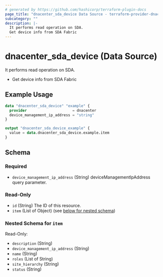 ```yaml
---
# generated by https://github.com/hashicorp/terraform-plugin-docs
page_title: "dnacenter_sda_device Data Source - terraform-provider-dnacenter"
subcategory: ""
description: |-
  It performs read operation on SDA.
  Get device info from SDA Fabric
---
```


# dnacenter_sda_device (Data Source)

It performs read operation on SDA.

- Get device info from SDA Fabric

## Example Usage

```terraform
data "dnacenter_sda_device" "example" {
  provider                     = dnacenter
  device_management_ip_address = "string"
}

output "dnacenter_sda_device_example" {
  value = data.dnacenter_sda_device.example.item
}
```

<!-- schema generated by tfplugindocs -->
## Schema

### Required

- `device_management_ip_address` (String) deviceManagementIpAddress query parameter.

### Read-Only

- `id` (String) The ID of this resource.
- `item` (List of Object) (see [below for nested schema](#nestedatt--item))

<a id="nestedatt--item"></a>
### Nested Schema for `item`

Read-Only:

- `description` (String)
- `device_management_ip_address` (String)
- `name` (String)
- `roles` (List of String)
- `site_hierarchy` (String)
- `status` (String)
